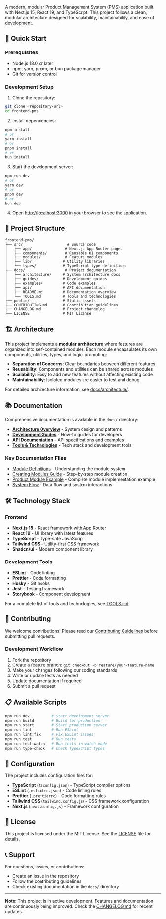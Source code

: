 

A modern, modular Product Management System (PMS)  application built with Next.js 15, React 19, and TypeScript. This project follows a clean, modular architecture designed for scalability, maintainability, and ease of development.

## 🚀 Quick Start

### Prerequisites

- Node.js 18.0 or later
- npm, yarn, pnpm, or bun package manager
- Git for version control

### Development Setup

1. Clone the repository:
```bash
git clone <repository-url>
cd frontend-pms
```

2. Install dependencies:
```bash
npm install
# or
yarn install
# or
pnpm install
# or
bun install
```

3. Start the development server:
```bash
npm run dev
# or
yarn dev
# or
pnpm dev
# or
bun dev
```

4. Open [http://localhost:3000](http://localhost:3000) in your browser to see the application.

## 📁 Project Structure

```
frontend-pms/
├── src/                    # Source code
│   ├── app/               # Next.js App Router pages
│   ├── components/        # Reusable UI components
│   ├── modules/           # Feature modules
│   ├── lib/              # Utility libraries
│   └── types/            # TypeScript type definitions
├── docs/                  # Project documentation
│   ├── architecture/     # System architecture docs
│   ├── guides/           # Development guides
│   ├── examples/         # Code examples
│   ├── api/              # API documentation
│   ├── README.md         # Documentation overview
│   └── TOOLS.md          # Tools and technologies
├── public/               # Static assets
├── CONTRIBUTING.md       # Contribution guidelines
├── CHANGELOG.md          # Project changelog
└── LICENSE               # MIT License
```

## 🏗️ Architecture

This project implements a **modular architecture** where features are organized into self-contained modules. Each module encapsulates its own components, utilities, types, and logic, promoting:

- **Separation of Concerns**: Clear boundaries between different features
- **Reusability**: Components and utilities can be shared across modules
- **Scalability**: Easy to add new features without affecting existing code
- **Maintainability**: Isolated modules are easier to test and debug

For detailed architecture information, see [docs/architecture/](./docs/architecture/).

## 📚 Documentation

Comprehensive documentation is available in the `docs/` directory:

- **[Architecture Overview](./docs/architecture/README.md)** - System design and patterns
- **[Development Guides](./docs/guides/README.md)** - How-to guides for developers
- **[API Documentation](./docs/api/README.md)** - API specifications and examples
- **[Tools & Technologies](./docs/TOOLS.md)** - Tech stack and development tools

### Key Documentation Files

- [Module Definitions](./docs/architecture/module-definitions.md) - Understanding the module system
- [Creating Modules Guide](./docs/guides/creating-modules.md) - Step-by-step module creation
- [Product Module Example](./docs/examples/product-module.md) - Complete module implementation example
- [System Flow](./docs/architecture/system-flow.md) - Data flow and system interactions

## 🛠️ Technology Stack

### Frontend
- **Next.js 15** - React framework with App Router
- **React 19** - UI library with latest features
- **TypeScript** - Type-safe JavaScript
- **Tailwind CSS** - Utility-first CSS framework
- **Shadcn/ui** - Modern component library

### Development Tools
- **ESLint** - Code linting
- **Prettier** - Code formatting
- **Husky** - Git hooks
- **Jest** - Testing framework
- **Storybook** - Component development

For a complete list of tools and technologies, see [TOOLS.md](./docs/TOOLS.md).

## 🤝 Contributing

We welcome contributions! Please read our [Contributing Guidelines](./CONTRIBUTING.md) before submitting pull requests.

### Development Workflow

1. Fork the repository
2. Create a feature branch: `git checkout -b feature/your-feature-name`
3. Make your changes following our coding standards
4. Write or update tests as needed
5. Update documentation if required
6. Submit a pull request

## 📋 Available Scripts

```bash
npm run dev          # Start development server
npm run build        # Build for production
npm run start        # Start production server
npm run lint         # Run ESLint
npm run lint:fix     # Fix ESLint issues
npm run test         # Run tests
npm run test:watch   # Run tests in watch mode
npm run type-check   # Check TypeScript types
```

## 🔧 Configuration

The project includes configuration files for:

- **TypeScript** (`tsconfig.json`) - TypeScript compiler options
- **ESLint** (`.eslintrc.json`) - Code linting rules
- **Prettier** (`.prettierrc`) - Code formatting rules
- **Tailwind CSS** (`tailwind.config.js`) - CSS framework configuration
- **Next.js** (`next.config.js`) - Framework configuration

## 📄 License

This project is licensed under the MIT License. See the [LICENSE](./LICENSE) file for details.

## 📞 Support

For questions, issues, or contributions:

- Create an issue in the repository
- Follow the contributing guidelines
- Check existing documentation in the `docs/` directory

---

**Note**: This project is in active development. Features and documentation are continuously being improved. Check the [CHANGELOG.md](./CHANGELOG.md) for recent updates.
